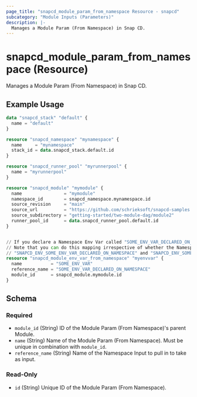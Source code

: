 ```yaml
---
page_title: "snapcd_module_param_from_namespace Resource - snapcd"
subcategory: "Module Inputs (Parameters)"
description: |-
  Manages a Module Param (From Namespace) in Snap CD.
---
```


# snapcd_module_param_from_namespace (Resource)

Manages a Module Param (From Namespace) in Snap CD.


## Example Usage

```terraform
data "snapcd_stack" "default" {
  name = "default"
}

resource "snapcd_namespace" "mynamespace" {
  name     = "mynamespace"
  stack_id = data.snapcd_stack.default.id
}

resource "snapcd_runner_pool" "myrunnerpool" {
  name = "myrunnerpool"
}

resource "snapcd_module" "mymodule" {
  name                = "mymodule"
  namespace_id        = snapcd_namespace.mynamespace.id
  source_revision     = "main"
  source_url          = "https://github.com/schrieksoft/snapcd-samples.git"
  source_subdirectory = "getting-started/two-module-dag/module2"
  runner_pool_id      = data.snapcd_runner_pool.default.id
}


// If you declare a Namespace Env Var called "SOME_ENV_VAR_DECLARED_ON_NAMESPACE", you can map it to "SOME_ENV_VAR" (which will show up as "SNAPCD_ENV_SOME_ENV_VAR" on the Runner) as follows:
// Note that you can do this mapping irrespective of whether the Namespace Env Var's "Usage Mode" was set to "UseByDefault" or "UseIfSelected". However, it it was set to "UseByDefault", both
// "SNAPCD_ENV_SOME_ENV_VAR_DECLARED_ON_NAMESPACE" and "SNAPCD_ENV_SOME_ENV_VAR" will be mapped to Env Vars on the runner.
resource "snapcd_module_env_var_from_namespace" "myenvvar" {
  name           = "SOME_ENV_VAR"
  reference_name = "SOME_ENV_VAR_DECLARED_ON_NAMESPACE"
  module_id      = snapcd_module.mymodule.id
}
```

<!-- schema generated by tfplugindocs -->
## Schema

### Required

- `module_id` (String) ID of the Module Param (From Namespace)'s parent Module.
- `name` (String) Name of the Module Param (From Namespace).  Must be unique in combination with `module_id`.
- `reference_name` (String) Name of the Namespace Input to pull in to take as input.

### Read-Only

- `id` (String) Unique ID of the Module Param (From Namespace).
